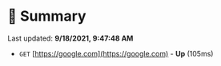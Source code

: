 # 📖 Summary
Last updated: **9/18/2021, 9:47:48 AM**

- `GET` [https://google.com](https://google.com) - **Up** (105ms)
